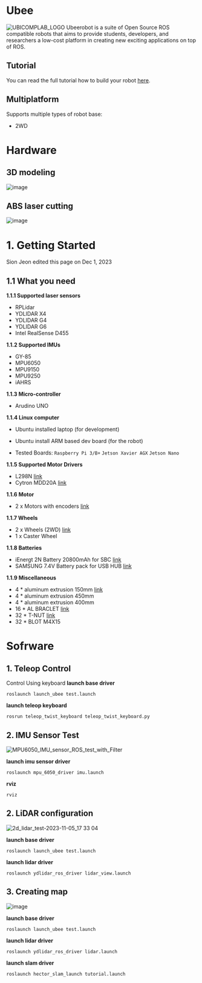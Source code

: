 # Ubee
![UBICOMPLAB_LOGO](https://github.com/OpenSource-ubicomp/Ubee/assets/57317636/386c9f72-b5ac-450d-9a68-2d767ef6dc64)
Ubeerobot is a suite of Open Source ROS compatible robots that aims to provide students, developers, and researchers a low-cost platform in creating new exciting applications on top of ROS.

## Tutorial

You can read the full tutorial how to build your robot [here](https://github.com/OpenSource-ubicomp/Ubee/wiki).

## Multiplatform
Supports multiple types of robot base:
- 2WD


# Hardware
## 3D modeling
![image](https://github.com/OpenSource-ubicomp/Ubee/assets/57317636/c74b56ab-6a60-4927-b323-e1f80d803980)

## ABS laser cutting
![image](https://github.com/OpenSource-ubicomp/Ubee/assets/57317636/a5370252-d693-4c81-9661-d7abbbbffbc7)

# 1. Getting Started
Sion Jeon edited this page on Dec 1, 2023 


## 1.1 What you need
**1.1.1 Supported laser sensors**
* RPLidar
* YDLIDAR X4
* YDLIDAR G4
* YDLIDAR G6
* Intel RealSense D455



**1.1.2 Supported IMUs**
* GY-85
* MPU6050
* MPU9150
* MPU9250
* iAHRS

**1.1.3 Micro-controller**
* Arudino UNO

**1.1.4 Linux computer**
* Ubuntu installed laptop (for development)

* Ubuntu install ARM based dev board (for the robot)
* Tested Boards:
`Raspberry Pi 3/B+`
``Jetson Xavier AGX``
``Jetson Nano``


**1.1.5 Supported Motor Drivers**
* L298N [link](https://www.icbanq.com/P012835116)
* Cytron MDD20A [link](https://www.devicemart.co.kr/goods/view?no=13179162)

**1.1.6 Motor**
* 2 x Motors with encoders [link](https://www.dfrobot.com/product-1006.html)


**1.1.7 Wheels**
* 2 x Wheels (2WD) [link](https://www.devicemart.co.kr/goods/view?no=1160325)
* 1 x Caster Wheel 


**1.1.8 Batteries**
* iEnergt 2N  Battery 20800mAh for SBC [link](https://www.coupang.com/vp/products/1250977173?itemId=2250197044&vendorItemId=70247580450&src=1032034&spec=10305197&addtag=400&ctag=1250977173&lptag=I2250197044&itime=20231201145602&pageType=PRODUCT&pageValue=1250977173&wPcid=11640597894181445782286&wRef=prod.danawa.com&wTime=20231201145602&redirect=landing&mcid=6445afc2bb9e4038b769a91ee62e596d&isAddedCart=)
* SAMSUNG 7.4V Battery pack for USB HUB
[link](https://xn--9t4bq8drsan1u.com/product/%EC%82%BC%EC%84%B1-18650-%EB%B0%B0%ED%84%B0%EB%A6%AC%ED%8C%A9-2s2p-74v-5200mah%EB%A6%AC%ED%8A%AC%EC%9D%B4%EC%98%A8-%EC%A0%9C%EC%9E%91%ED%98%95-1x4/2715/)

**1.1.9 Miscellaneous**
* 4 * aluminum extrusion 150mm [link](https://www.devicemart.co.kr/goods/view?no=23894)
* 4 * aluminum extrusion 450mm
* 4 * aluminum extrusion 400mm
* 16 * AL BRACLET  [link](https://www.devicemart.co.kr/goods/view?no=24022)
* 32 * T-NUT [link](https://www.devicemart.co.kr/goods/view?no=12530572)
* 32 * BLOT M4X15

# Sofrware

## 1. Teleop Control
Control Using keyboard
**launch base driver**
```
roslaunch launch_ubee test.launch
```
**launch teleop keyboard**
```
rosrun teleop_twist_keyboard teleop_twist_keyboard.py
```

## 2. IMU Sensor Test
![MPU6050_IMU_sensor_ROS_test_with_Filter](https://github.com/OpenSource-ubicomp/Ubee/assets/57317636/ae1bc327-7c20-4157-a884-9eded51104aa)


**launch imu sensor driver**
```
roslaunch mpu_6050_driver imu.launch
```
**rviz**
```
rviz
```


## 2. LiDAR configuration
![2d_lidar_test-2023-11-05_17 33 04](https://github.com/OpenSource-ubicomp/Ubee/assets/57317636/e9ec0e4a-4fe7-4048-a13b-ca8151ca01ee)

**launch base driver**
```
roslaunch launch_ubee test.launch
```
**launch lidar driver**
```
roslaunch ydlidar_ros_driver lidar_view.launch
```

## 3. Creating map
![image](https://github.com/OpenSource-ubicomp/Ubee/assets/57317636/20d4f21e-7d0a-42d6-9b86-6d96aee66381)

**launch base driver**
```
roslaunch launch_ubee test.launch
```
**launch lidar driver**
```
roslaunch ydlidar_ros_driver lidar.launch
```
**launch slam driver**
```
roslaunch hector_slam_launch tutorial.launch
```


